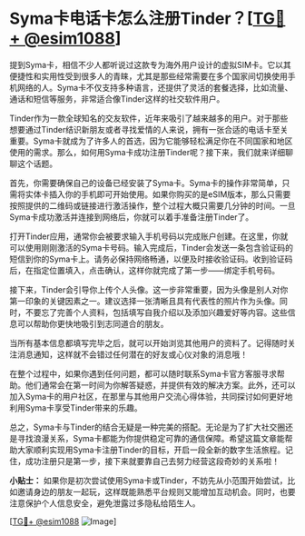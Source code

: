 # Syma卡电话卡怎么注册Tinder？[[TG💪+ @esim1088](https://t.me/s/esim1088)]

提到Syma卡，相信不少人都听说过这款专为海外用户设计的虚拟SIM卡。它以其便捷性和实用性受到很多人的青睐，尤其是那些经常需要在多个国家间切换使用手机网络的人。Syma卡不仅支持多种语言，还提供了灵活的套餐选择，比如流量、通话和短信等服务，非常适合像Tinder这样的社交软件用户。

Tinder作为一款全球知名的交友软件，近年来吸引了越来越多的用户。对于那些想要通过Tinder结识新朋友或者寻找爱情的人来说，拥有一张合适的电话卡至关重要。Syma卡就成为了许多人的首选，因为它能够轻松满足你在不同国家和地区使用的需求。那么，如何用Syma卡成功注册Tinder呢？接下来，我们就来详细聊聊这个话题。

首先，你需要确保自己的设备已经安装了Syma卡。Syma卡的操作非常简单，只需将实体卡插入你的手机即可开始使用。如果你购买的是eSIM版本，那么只需要按照提供的二维码或链接进行激活操作，整个过程大概只需要几分钟的时间。一旦Syma卡成功激活并连接到网络后，你就可以着手准备注册Tinder了。

打开Tinder应用，通常你会被要求输入手机号码以完成账户创建。在这里，你就可以使用刚刚激活的Syma卡号码。输入完成后，Tinder会发送一条包含验证码的短信到你的Syma卡上。请务必保持网络畅通，以便及时接收验证码。收到验证码后，在指定位置填入，点击确认，这样你就完成了第一步——绑定手机号码。

接下来，Tinder会引导你上传个人头像。这一步非常重要，因为头像是别人对你第一印象的关键因素之一。建议选择一张清晰且具有代表性的照片作为头像。同时，不要忘了完善个人资料，包括填写自我介绍以及添加兴趣爱好等内容。这些信息可以帮助你更快地吸引到志同道合的朋友。

当所有基本信息都填写完毕之后，就可以开始浏览其他用户的资料了。记得随时关注消息通知，这样就不会错过任何潜在的好友或心仪对象的消息哦！

在整个过程中，如果你遇到任何问题，都可以随时联系Syma卡官方客服寻求帮助。他们通常会在第一时间为你解答疑惑，并提供有效的解决方案。此外，还可以加入Syma卡的用户社区，在那里与其他用户交流心得体验，共同探讨如何更好地利用Syma卡享受Tinder带来的乐趣。

总之，Syma卡与Tinder的结合无疑是一种完美的搭配。无论是为了扩大社交圈还是寻找浪漫关系，Syma卡都能为你提供稳定可靠的通信保障。希望这篇文章能帮助大家顺利实现用Syma卡注册Tinder的目标，开启一段全新的数字生活旅程。记住，成功注册只是第一步，接下来就要靠自己去努力经营这段奇妙的关系啦！

**小贴士：** 如果你是初次尝试使用Syma卡或Tinder，不妨先从小范围开始尝试，比如邀请身边的朋友一起玩，这样既能熟悉平台规则又能增加互动机会。同时，也要注意保护个人信息安全，避免泄露过多隐私给陌生人。

[[TG💪+ @esim1088](https://t.me/s/esim1088) ![Image](https://i.postimg.cc/4NQfJmqS/Snipaste-2025-05-13-00-14-12.png)]